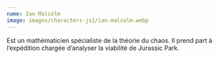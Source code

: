 ```yaml
---
name: Ian Malcolm
image: images/characters-js1/ian-malcolm.webp
---
```

Est un mathématicien spécialiste de la théorie du chaos. Il prend part à l’expédition chargée d’analyser la viabilité de Jurassic Park.